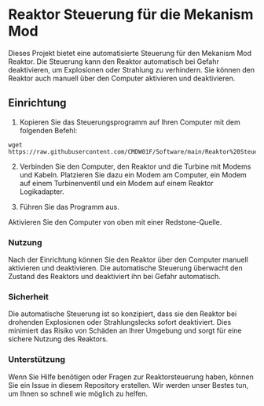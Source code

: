 # Reaktor Steuerung für die Mekanism Mod

Dieses Projekt bietet eine automatisierte Steuerung für den Mekanism Mod Reaktor. Die Steuerung kann den Reaktor automatisch bei Gefahr deaktivieren, um Explosionen oder Strahlung zu verhindern. Sie können den Reaktor auch manuell über den Computer aktivieren und deaktivieren.

## Einrichtung

1. Kopieren Sie das Steuerungsprogramm auf Ihren Computer mit dem folgenden Befehl:

```shell
wget https://raw.githubusercontent.com/CMDW01F/Software/main/Reaktor%20Steuerung/Steuerung.lua
```
2. Verbinden Sie den Computer, den Reaktor und die Turbine mit Modems und Kabeln. Platzieren Sie dazu ein Modem am Computer, ein Modem auf einem Turbinenventil und ein Modem auf einem Reaktor Logikadapter.

3. Führen Sie das Programm aus.

Aktivieren Sie den Computer von oben mit einer Redstone-Quelle.

### Nutzung
Nach der Einrichtung können Sie den Reaktor über den Computer manuell aktivieren und deaktivieren. Die automatische Steuerung überwacht den Zustand des Reaktors und deaktiviert ihn bei Gefahr automatisch.

### Sicherheit
Die automatische Steuerung ist so konzipiert, dass sie den Reaktor bei drohenden Explosionen oder Strahlungslecks sofort deaktiviert. Dies minimiert das Risiko von Schäden an Ihrer Umgebung und sorgt für eine sichere Nutzung des Reaktors.

### Unterstützung
Wenn Sie Hilfe benötigen oder Fragen zur Reaktorsteuerung haben, können Sie ein Issue in diesem Repository erstellen. Wir werden unser Bestes tun, um Ihnen so schnell wie möglich zu helfen.
